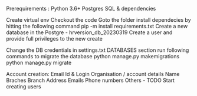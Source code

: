 Prerequirements : 
	Python 3.6+
	Postgres SQL & dependencies

Create virtual env
Checkout the code
Goto the folder
install dependecies by hitting the following command
	pip -m install requirements.txt
Create a new database in the Postgre - hrversion_db_20230319
Create a user and provide full privileges to the new create

Change the DB credentials in settings.txt DATABASES section
run following commands to migrate the database
	python manage.py makemigrations
	python manage.py migrate
	
	








Account creation:
	Email Id & Login
	Organisation / account details
		Name 
		Braches
		Branch Address
		Emails
		Phone numbers
		Others - TODO
	Start creating users 


